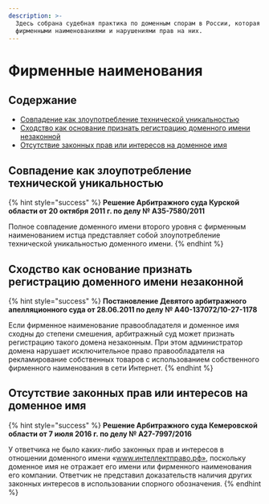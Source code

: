 ```yaml
---
description: >-
  Здесь собрана судебная практика по доменным спорам в России, которая связана с
  фирменными наименованиями и нарушениями прав на них.
---
```


# Фирменные наименования

## **Содержание**

* [Cовпадение как злоупотребление технической уникальностью](fn.md#covpadenie-kak-zloupotreblenie-tekhnicheskoi-unikalnostyu)
* [Cходство как основание признать регистрацию доменного имени незаконной](fn.md#ckhodstvo-kak-osnovanie-priznat-registraciyu-domennogo-imeni-nezakonnoi)
* [Отсутствие законных прав или интересов на доменное имя](fn.md#otsutstvovie-zakonnykh-prav-ili-interesov-na-domennoe-imya)

## Cовпадение как злоупотребление технической уникальностью

{% hint style="success" %}
**Решение Арбитражного суда Курской области от 20 октября 2011 г. по делу № А35-7580/2011**

Полное совпадение доменного имени второго уровня с фирменным наименованием истца представляет собой злоупотребление технической уникальностью доменного имени.
{% endhint %}

## Cходство как основание признать регистрацию доменного имени незаконной

{% hint style="success" %}
**Постановление Девятого арбитражного апелляционного суда от 28.06.2011 по делу № А40-137072/10-27-1178**

Если фирменное наименование правообладателя и доменное имя сходны до степени смешения, арбитражный суд может признать регистрацию такого домена незаконным. При этом администратор домена нарушает исключительное право правообладателя на рекламирование собственных товаров с использованием собственного фирменного наименования в сети Интернет.
{% endhint %}

## Отсутствие законных прав или интересов на доменное имя

{% hint style="success" %}
**Решение Арбитражного суда Кемеровской области от 7 июля 2016 г. по делу № А27-7997/2016**

У ответчика не было каких-либо законных прав и интересов в отношении доменного имени «www.интеллектправо.рф», поскольку доменное имя не отражает его имени или фирменного наименования его компании. Ответчик не представил доказательств наличия других законных интересов в использовании спорного обозначения.
{% endhint %}

